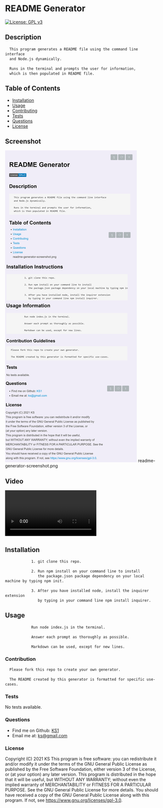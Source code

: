 # README Generator
[![License: GPL v3](https://img.shields.io/badge/License-GPLv3-blue.svg)](https://www.gnu.org/licenses/gpl-3.0)
## Description

      This program generates a README file using the command line interface 
      and Node.js dynamically. 

      Runs in the terminal and prompts the user for information, 
      which is then populated in README file.
## Table of Contents
* [Installation](#Installation)
* [Usage](#Usage)
* [Contributing](#Contribution)
* [Tests](#Tests)
* [Questions](#Questions)
* [License](#License)
## Screenshot
![Screenshot](readme-generator-screenshot.png)
readme-generator-screenshot.png
## Video
![Video](readme-generator-video.webm)
## Installation

 
                1. git clone this repo. 

                2. Run npm install on your command line to install 
                   the package.json package dependency on your local machine by typing npm init. 

                3. After you have installed node, install the inquirer extension 
                   by typing in your command line npm install inquirer.
## Usage

 
                Run node index.js in the terminal. 

                Answer each prompt as thoroughly as possible. 

                Markdown can be used, except for new lines.
### Contribution


      Please fork this repo to create your own generator. 

      The README created by this generator is formatted for specific use-cases.
### Tests
No tests available.
### Questions
- Find me on Github: [KS1](https://github.com/KS1)
- Email me at: ks@gmail.com
### License
Copyright (C) 2021 KS
This program is free software: you can redistribute it and/or modify
it under the terms of the GNU General Public License as published by
the Free Software Foundation, either version 3 of the License, or
(at your option) any later version.
This program is distributed in the hope that it will be useful,
but WITHOUT ANY WARRANTY; without even the implied warranty of
MERCHANTABILITY or FITNESS FOR A PARTICULAR PURPOSE.  See the
GNU General Public License for more details.
You should have received a copy of the GNU General Public License
along with this program.  If not, see https://www.gnu.org/licenses/gpl-3.0.